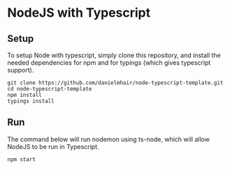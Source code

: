 # NodeJS with Typescript

## Setup
To setup Node with typescript, simply clone this repository,
and install the needed dependencies for npm and for typings (which gives
typescript support).

```
git clone https://github.com/danielmhair/node-typescript-template.git
cd node-typescript-template
npm install
typings install
```

## Run
The command below will run nodemon using ts-node, which will allow
NodeJS to be run in Typescript.

```
npm start
```
